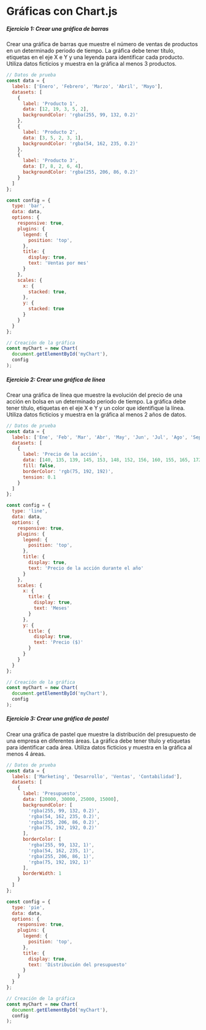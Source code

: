 # Gráficas con Chart.js
##### Ejercicio 1: Crear una gráfica de barras

Crear una gráfica de barras que muestre el número de ventas de productos en un determinado periodo de tiempo. La gráfica debe tener título, etiquetas en el eje X e Y y una leyenda para identificar cada producto. Utiliza datos ficticios y muestra en la gráfica al menos 3 productos.

```javascript
// Datos de prueba
const data = {
  labels: ['Enero', 'Febrero', 'Marzo', 'Abril', 'Mayo'],
  datasets: [
    {
      label: 'Producto 1',
      data: [12, 19, 3, 5, 2],
      backgroundColor: 'rgba(255, 99, 132, 0.2)'
    },
    {
      label: 'Producto 2',
      data: [3, 5, 2, 3, 1],
      backgroundColor: 'rgba(54, 162, 235, 0.2)'
    },
    {
      label: 'Producto 3',
      data: [7, 8, 2, 6, 4],
      backgroundColor: 'rgba(255, 206, 86, 0.2)'
    }
  ]
};

const config = {
  type: 'bar',
  data: data,
  options: {
    responsive: true,
    plugins: {
      legend: {
        position: 'top',
      },
      title: {
        display: true,
        text: 'Ventas por mes'
      }
    },
    scales: {
      x: {
        stacked: true,
      },
      y: {
        stacked: true
      }
    }
  }
};

// Creación de la gráfica
const myChart = new Chart(
  document.getElementById('myChart'),
  config
);
```

##### Ejercicio 2: Crear una gráfica de línea

Crear una gráfica de línea que muestre la evolución del precio de una acción en bolsa en un determinado periodo de tiempo. La gráfica debe tener título, etiquetas en el eje X e Y y un color que identifique la línea. Utiliza datos ficticios y muestra en la gráfica al menos 2 años de datos.

```javascript
// Datos de prueba
const data = {
  labels: ['Ene', 'Feb', 'Mar', 'Abr', 'May', 'Jun', 'Jul', 'Ago', 'Sep', 'Oct', 'Nov', 'Dic'],
  datasets: [
    {
      label: 'Precio de la acción',
      data: [140, 135, 139, 145, 153, 148, 152, 156, 160, 155, 165, 172],
      fill: false,
      borderColor: 'rgb(75, 192, 192)',
      tension: 0.1
    }
  ]
};

const config = {
  type: 'line',
  data: data,
  options: {
    responsive: true,
    plugins: {
      legend: {
        position: 'top',
      },
      title: {
        display: true,
        text: 'Precio de la acción durante el año'
      }
    },
    scales: {
      x: {
        title: {
          display: true,
          text: 'Meses'
        }
      },
      y: {
        title: {
          display: true,
          text: 'Precio ($)'
        }
      }
    }
  }
};

// Creación de la gráfica
const myChart = new Chart(
  document.getElementById('myChart'),
  config
);
```

##### Ejercicio 3: Crear una gráfica de pastel

Crear una gráfica de pastel que muestre la distribución del presupuesto de una empresa en diferentes áreas. La gráfica debe tener título y etiquetas para identificar cada área. Utiliza datos ficticios y muestra en la gráfica al menos 4 áreas.

```javascript
// Datos de prueba
const data = {
  labels: ['Marketing', 'Desarrollo', 'Ventas', 'Contabilidad'],
  datasets: [
    {
      label: 'Presupuesto',
      data: [20000, 30000, 25000, 15000],
      backgroundColor: [
        'rgba(255, 99, 132, 0.2)',
        'rgba(54, 162, 235, 0.2)',
        'rgba(255, 206, 86, 0.2)',
        'rgba(75, 192, 192, 0.2)'
      ],
      borderColor: [
        'rgba(255, 99, 132, 1)',
        'rgba(54, 162, 235, 1)',
        'rgba(255, 206, 86, 1)',
        'rgba(75, 192, 192, 1)'
      ],
      borderWidth: 1
    }
  ]
};

const config = {
  type: 'pie',
  data: data,
  options: {
    responsive: true,
    plugins: {
      legend: {
        position: 'top',
      },
      title: {
        display: true,
        text: 'Distribución del presupuesto'
      }
    }
  }
};

// Creación de la gráfica
const myChart = new Chart(
  document.getElementById('myChart'),
  config
);
```
